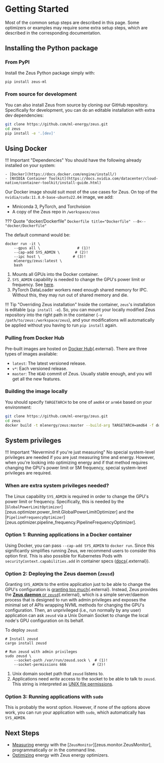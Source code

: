 # Getting Started

Most of the common setup steps are described in this page.
Some optimizers or examples may require some extra setup steps, which are described in the corresponding documentation.

## Installing the Python package

### From PyPI

Install the Zeus Python package simply with:

```sh
pip install zeus-ml
```

### From source for development

You can also install Zeus from source by cloning our GitHub repository.
Specifically for development, you can do an editable installation with extra dev dependencies:

```sh
git clone https://github.com/ml-energy/zeus.git
cd zeus
pip install -e '.[dev]'
```

## Using Docker

!!! Important "Dependencies"
    You should have the following already installed on your system:

    - [Docker](https://docs.docker.com/engine/install/)
    - [NVIDIA Container Toolkit](https://docs.nvidia.com/datacenter/cloud-native/container-toolkit/install-guide.html)
    
Our Docker image should suit most of the use cases for Zeus.
On top of the `nvidia/cuda:11.8.0-base-ubuntu22.04` image, we add:

- Miniconda 3, PyTorch, and Torchvision
- A copy of the Zeus repo in `/workspace/zeus`

??? Quote "docker/Dockerfile"
    ```Dockerfile title="Dockerfile"
    --8<-- "docker/Dockerfile"
    ```

The default command would be:

``` { .sh .annotate }
docker run -it \
    --gpus all \                 # (1)!
    --cap-add SYS_ADMIN \       # (2)!
    --ipc host \               # (3)!
    mlenergy/zeus:latest \
    bash
```

1. Mounts all GPUs into the Docker container.
2. `SYS_ADMIN` capability is needed to change the GPU's power limit or frequency. See [here](#system-privileges).
3. PyTorch DataLoader workers need enough shared memory for IPC. Without this, they may run out of shared memory and die.

!!! Tip "Overriding Zeus installation"
    Inside the container, `zeus`'s installation is editable (`pip install -e`).
    So, you can mount your locally modified Zeus repository into the right path in the container (`-v /path/to/zeus:/workspace/zeus`), and your modifications will automatically be applied without you having to run `pip install` again.

### Pulling from Docker Hub

Pre-built images are hosted on [Docker Hub](https://hub.docker.com/r/mlenergy/zeus){.external}.
There are three types of images available:

- `latest`: The latest versioned release.
- `v*`: Each versioned release.
- `master`: The `HEAD` commit of Zeus. Usually stable enough, and you will get all the new features.

### Building the image locally

You should specify `TARGETARCH` to be one of `amd64` or `arm64` based on your environment:

```sh
git clone https://github.com/ml-energy/zeus.git
cd zeus
docker build -t mlenergy/zeus:master --build-arg TARGETARCH=amd64 -f docker/Dockerfile .
```

## System privileges

!!! Important "Nevermind if you're just measuring"
    No special system-level privileges are needed if you are just measuring time and energy.
    However, when you're looking into optimizing energy and if that method requires changing the GPU's power limit or SM frequency, special system-level privileges are required.

### When are extra system privileges needed?

The Linux capability `SYS_ADMIN` is required in order to change the GPU's power limit or frequency.
Specifically, this is needed by the [`GlobalPowerLimitOptimizer`][zeus.optimizer.power_limit.GlobalPowerLimitOptimizer] and the [`PipelineFrequencyOptimizer`][zeus.optimizer.pipeline_frequency.PipelineFrequencyOptimizer].

### Option 1: Running applications in a Docker container

Using Docker, you can pass `--cap-add SYS_ADMIN` to `docker run`.
Since this significantly simplifies running Zeus, we recommend users to consider this option first.
This is also possible for Kubernetes Pods with `securityContext.capabilities.add` in container specs ([docs](https://kubernetes.io/docs/tasks/configure-pod-container/security-context/#set-capabilities-for-a-container){.external}).

### Option 2: Deploying the Zeus daemon (`zeusd`)

Granting `SYS_ADMIN` to the entire application just to be able to change the GPU's configuration is [granting too much](https://en.wikipedia.org/wiki/Principle_of_least_privilege){.external}.
Instead, Zeus provides the [**Zeus daemon** or `zeusd`](https://github.com/ml-energy/zeus/tree/master/zeusd){.external}, which is a simple server/daemon process that is designed to run with admin privileges and exposes the minimal set of APIs wrapping NVML methods for changing the GPU's configuration.
Then, an unprivileged (i.e., run normally by any user) application can ask `zeusd` via a Unix Domain Socket to change the local node's GPU configuration on its behalf.

To deploy `zeusd`:

``` { .sh .annotate }
# Install zeusd
cargo install zeusd

# Run zeusd with admin privileges
sudo zeusd \
    --socket-path /var/run/zeusd.sock \  # (1)!
    --socket-permissions 666            # (2)!
```

1. Unix domain socket path that `zeusd` listens to.
2. Applications need *write* access to the socket to be able to talk to `zeusd`. This string is interpreted as [UNIX file permissions](https://en.wikipedia.org/wiki/File-system_permissions#Numeric_notation).

### Option 3: Running applications with `sudo`

This is probably the worst option.
However, if none of the options above work, you can run your application with `sudo`, which automatically has `SYS_ADMIN`.

## Next Steps

- [Measuring](../measure/index.md) energy with the [`ZeusMonitor`][zeus.monitor.ZeusMonitor], programmatically or in the command line.
- [Optimizing](../optimize/index.md) energy with Zeus energy optimizers.
